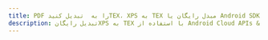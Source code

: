 ---title: PDF را به  تبدیل کنیدTEX، XPS به TEX مبدل رایگان یا Android SDKdescription: تبدیل رایگانXPS به TEX با استفاده از Android Cloud APIs & SDK همچنین اسناد PDF را در Cloud ایجاد، ویرایش و رندر کنید.---